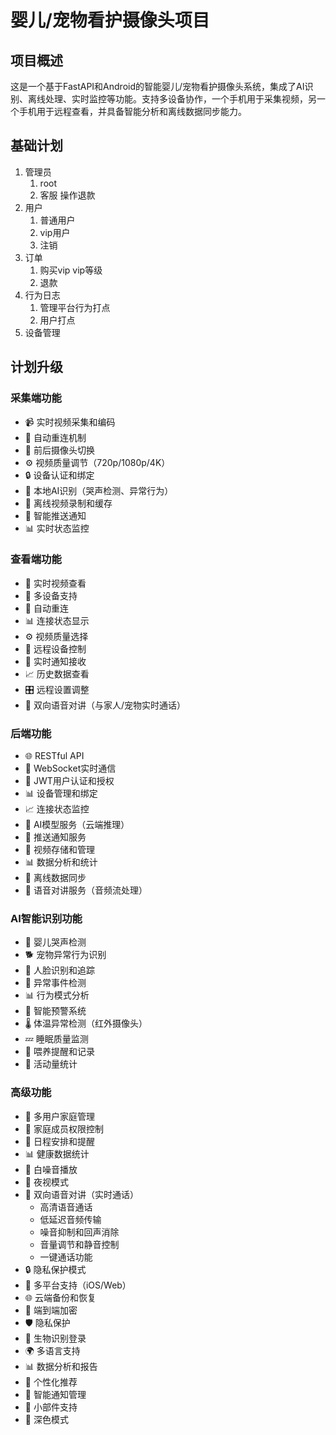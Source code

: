 # 婴儿/宠物看护摄像头项目

## 项目概述

这是一个基于FastAPI和Android的智能婴儿/宠物看护摄像头系统，集成了AI识别、离线处理、实时监控等功能。支持多设备协作，一个手机用于采集视频，另一个手机用于远程查看，并具备智能分析和离线数据同步能力。

## 基础计划
1. 管理员
    1. root
    2. 客服 操作退款
2. 用户
    1. 普通用户
    2. vip用户 
   3. 注销
3. 订单
    1. 购买vip vip等级
   2. 退款
4. 行为日志
    1. 管理平台行为打点
   2. 用户打点
5. 设备管理 

## 计划升级
### 采集端功能
- 📹 实时视频采集和编码
- 🔄 自动重连机制
- 📱 前后摄像头切换
- ⚙️ 视频质量调节（720p/1080p/4K）
- 🔒 设备认证和绑定
- 🤖 本地AI识别（哭声检测、异常行为）
- 📱 离线视频录制和缓存
- 🔔 智能推送通知
- 📊 实时状态监控

### 查看端功能
- 👀 实时视频查看
- 📱 多设备支持
- 🔄 自动重连
- 📊 连接状态显示
- ⚙️ 视频质量选择
- 📱 远程设备控制
- 🔔 实时通知接收
- 📈 历史数据查看
- 🎛️ 远程设置调整
- 🎤 双向语音对讲（与家人/宠物实时通话）

### 后端功能
- 🌐 RESTful API
- 🔌 WebSocket实时通信
- 🔐 JWT用户认证和授权
- 📊 设备管理和绑定
- 📈 连接状态监控
- 🤖 AI模型服务（云端推理）
- 📱 推送通知服务
- 💾 视频存储和管理
- 📊 数据分析和统计
- 🔄 离线数据同步
- 🎤 语音对讲服务（音频流处理）

### AI智能识别功能
- 👶 婴儿哭声检测
- 🐕 宠物异常行为识别
- 👤 人脸识别和追踪
- 🚨 异常事件检测
- 📊 行为模式分析
- 🔔 智能预警系统
- 🌡️ 体温异常检测（红外摄像头）
- 💤 睡眠质量监测
- 🍼 喂养提醒和记录
- 🏃 活动量统计

### 高级功能
- 📱 多用户家庭管理
- 👥 家庭成员权限控制
- 📅 日程安排和提醒
- 📊 健康数据统计
- 🎵 白噪音播放
- 🌙 夜视模式
- 🎤 双向语音对讲（实时通话）
  - 高清语音通话
  - 低延迟音频传输
  - 噪音抑制和回声消除
  - 音量调节和静音控制
  - 一键通话功能
- 🔒 隐私保护模式
- 📱 多平台支持（iOS/Web）
- 🌐 云端备份和恢复
- 🔐 端到端加密
- 🛡️ 隐私保护
- 📱 生物识别登录
- 🌍 多语言支持
- 📊 数据分析和报告
- 🎯 个性化推荐
- 🔔 智能通知管理
- 📱 小部件支持
- 🌙 深色模式


